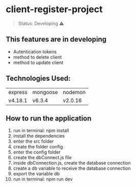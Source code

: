 # client-register-project
 
> Status: Developing ⚠️
 
## This features are in developing
+ Autentication tokens
+ method to delete client
+ method to update client

## Technologies Used:

<table>
  <tr>
    <td>express</td>
    <td>mongoose</td>
    <td>nodemon</td>
  </tr>
  <tr>
    <td>v4.18.1</td>
    <td>v6.3.4</td>
    <td>v2.0.16</td>
  </tr>
 </table>
 
 ## How to run the application
 
 1) run in terminal: npm install
 2) install the dependencies
 3) enter the src folder
 4) create the folder config
 5) enter the config folder
 6) create the dbConnect.js file
 7) inside dbConnection.js, create the database connection
 9) create a db variable to receive the database connection
 10) export the variable db
 11) run in terminal: npm run dev
